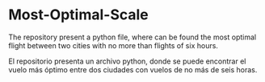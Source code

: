 # Most-Optimal-Scale

The repository present a python file, where can be found the most optimal flight between two cities with no more than flights of six hours.

El repositorio presenta un archivo python, donde se puede encontrar el vuelo más óptimo entre dos ciudades con vuelos de no más de seis horas.

